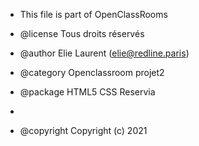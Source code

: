  * This file is part of OpenClassRooms

 * @license   Tous droits réservés
 * @author    Elie Laurent (elie@redline.paris)
 * @category  Openclassroom projet2
 * @package   HTML5 CSS Reservia
 * 
 * @copyright Copyright (c) 2021
